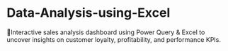 # Data-Analysis-using-Excel
🔹Interactive sales analysis dashboard using Power Query & Excel to uncover insights on customer loyalty, profitability, and performance KPIs.

